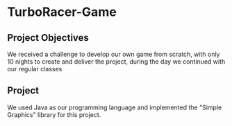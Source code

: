 # TurboRacer-Game

## Project Objectives
We received a challenge to develop our own game from scratch, with only 10 nights to create and deliver the project, during the day we continued with our regular classes

## Project
We used Java as our programming language and implemented the "Simple Graphics" library for this project.

